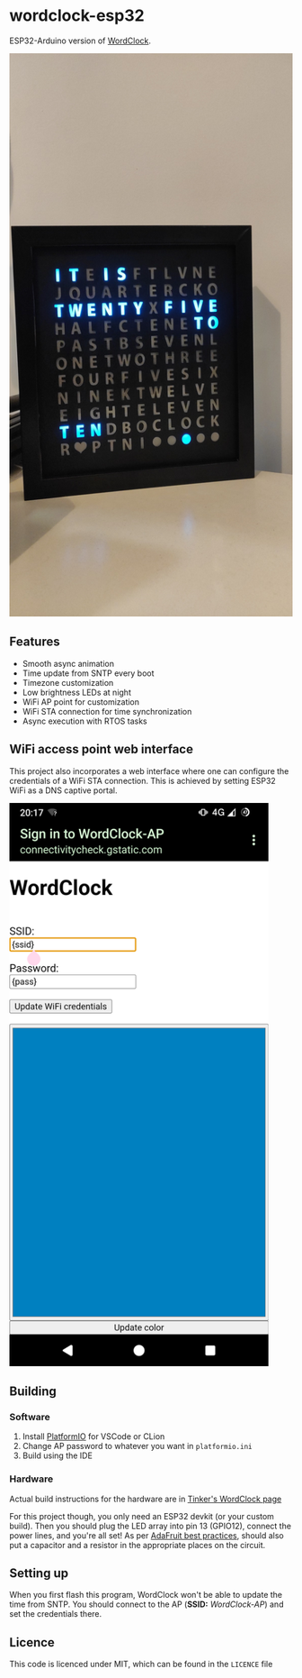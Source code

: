 <!---
Copyright (C) 2023 Emre Simsirli
-->

# wordclock-esp32

ESP32-Arduino version of [WordClock](https://github.com/emrsmsrli/WordClock/).

<img alt="WordClock image" src=".github/wordclock.jpg" height="1000" />

## Features

- Smooth async animation 
- Time update from SNTP every boot
- Timezone customization
- Low brightness LEDs at night
- WiFi AP point for customization
- WiFi STA connection for time synchronization
- Async execution with RTOS tasks

## WiFi access point web interface

This project also incorporates a web interface where one can 
configure the credentials of a WiFi STA connection. This is achieved
by setting ESP32 WiFi as a DNS captive portal.

<img alt="AP portal" src=".github/portal.png" height="1000" />

## Building

### Software

1. Install [PlatformIO](https://platformio.org/) for VSCode or CLion
2. Change AP password to whatever you want in `platformio.ini`
3. Build using the IDE

### Hardware

Actual build instructions for the hardware are 
in [Tinker's WordClock page](https://www.instructables.com/Tinkers-Word-Clock-REVISITED-NOW-110-More-AWESOME-/) 

For this project though, you only need an ESP32 devkit (or your custom build). 
Then you should plug the LED array into pin 13 (GPIO12), connect the power lines, and you're all set! 
As per [AdaFruit best practices](https://learn.adafruit.com/adafruit-neopixel-uberguide/best-practices), should also put a capacitor and a resistor 
in the appropriate places on the circuit.

## Setting up

When you first flash this program, WordClock won't be able to update the time from SNTP.
You should connect to the AP (**SSID:** _WordClock-AP_) and set the credentials there.

## Licence

This code is licenced under MIT, which can be found in the `LICENCE` file
